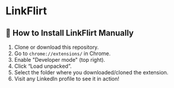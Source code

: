 # LinkFlirt
## 🚀 How to Install LinkFlirt Manually

1. Clone or download this repository.
2. Go to `chrome://extensions/` in Chrome.
3. Enable "Developer mode" (top right).
4. Click “Load unpacked”.
5. Select the folder where you downloaded/cloned the extension.
6. Visit any LinkedIn profile to see it in action!
